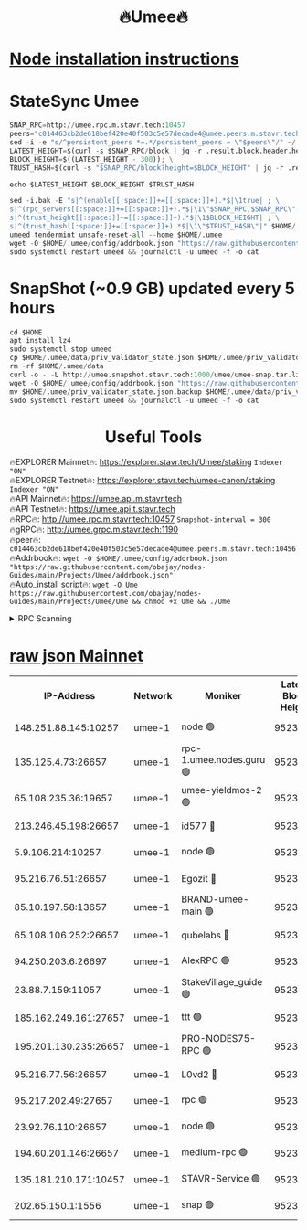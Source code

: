 <h1 align="center"> 🔥Umee🔥</h1>


[Node installation instructions](https://github.com/obajay/nodes-Guides/tree/main/Projects/Umee)
=
# StateSync Umee
```python
SNAP_RPC=http://umee.rpc.m.stavr.tech:10457
peers="c014463cb2de618bef420e40f503c5e57decade4@umee.peers.m.stavr.tech:10456"
sed -i -e "s/^persistent_peers *=.*/persistent_peers = \"$peers\"/" ~/.umee/config/config.toml
LATEST_HEIGHT=$(curl -s $SNAP_RPC/block | jq -r .result.block.header.height); \
BLOCK_HEIGHT=$((LATEST_HEIGHT - 300)); \
TRUST_HASH=$(curl -s "$SNAP_RPC/block?height=$BLOCK_HEIGHT" | jq -r .result.block_id.hash)

echo $LATEST_HEIGHT $BLOCK_HEIGHT $TRUST_HASH

sed -i.bak -E "s|^(enable[[:space:]]+=[[:space:]]+).*$|\1true| ; \
s|^(rpc_servers[[:space:]]+=[[:space:]]+).*$|\1\"$SNAP_RPC,$SNAP_RPC\"| ; \
s|^(trust_height[[:space:]]+=[[:space:]]+).*$|\1$BLOCK_HEIGHT| ; \
s|^(trust_hash[[:space:]]+=[[:space:]]+).*$|\1\"$TRUST_HASH\"|" $HOME/.umee/config/config.toml
umeed tendermint unsafe-reset-all --home $HOME/.umee
wget -O $HOME/.umee/config/addrbook.json "https://raw.githubusercontent.com/obajay/nodes-Guides/main/Projects/Umee/addrbook.json"
sudo systemctl restart umeed && journalctl -u umeed -f -o cat
```
# SnapShot (~0.9 GB) updated every 5 hours
```python
cd $HOME
apt install lz4
sudo systemctl stop umeed
cp $HOME/.umee/data/priv_validator_state.json $HOME/.umee/priv_validator_state.json.backup
rm -rf $HOME/.umee/data
curl -o - -L http://umee.snapshot.stavr.tech:1000/umee/umee-snap.tar.lz4 | lz4 -c -d - | tar -x -C $HOME/.umee --strip-components 2
wget -O $HOME/.umee/config/addrbook.json "https://raw.githubusercontent.com/obajay/nodes-Guides/main/Projects/Umee/addrbook.json"
mv $HOME/.umee/priv_validator_state.json.backup $HOME/.umee/data/priv_validator_state.json
sudo systemctl restart umeed && journalctl -u umeed -f -o cat
```
 <h1 align="center"> Useful Tools</h1>

🔥EXPLORER Mainnet🔥:      https://explorer.stavr.tech/Umee/staking             `Indexer "ON"` \
🔥EXPLORER Testnet🔥:        https://explorer.stavr.tech/umee-canon/staking      `Indexer "ON"` \
🔥API Mainnet🔥:                   https://umee.api.m.stavr.tech \
🔥API Testnet🔥:                     https://umee.api.t.stavr.tech \
🔥RPC🔥:                                   http://umee.rpc.m.stavr.tech:10457                     `Snapshot-interval = 300` \
🔥gRPC🔥:                              http://umee.grpc.m.stavr.tech:1190 \
🔥peer🔥:                     `c014463cb2de618bef420e40f503c5e57decade4@umee.peers.m.stavr.tech:10456` \
🔥Addrbook🔥:    ```wget -O $HOME/.umee/config/addrbook.json "https://raw.githubusercontent.com/obajay/nodes-Guides/main/Projects/Umee/addrbook.json"``` \
🔥Auto_install script🔥: ```wget -O Ume https://raw.githubusercontent.com/obajay/nodes-Guides/main/Projects/Umee/Ume && chmod +x Ume && ./Ume```

<details>
<summary>RPC Scanning</summary>

<h2 align="center"> We scan nodes in real time every 4 hours. And we provide the final result of RPC endpoints.
We cannot influence the operation of these nodes in any way. </h2>


```python
If Voting Power is higher than 0 --> then the Node is a validator of the network and may be subject to attack and be a potential threat to the chain.
```
```python
We marked such validators with a red symbol
```

</details>

[raw json Mainnet](https://rpc-check.umeem.stavr.tech/umeem/rpc-umeem-result.json)
=



<table><tr><th>IP-Address</th><th>Network</th><th>Moniker</th><th>Latest Block Height</th><th>Earliest Block Height</th><th>Catching Up</th><th>Voting Power</th><th>Scan Time</th></tr><tr><td>148.251.88.145:10257</td><td>umee-1</td><td>node 🟢</td><td>9523660</td><td>5050395</td><td>False</td><td>0</td><td>2023-12-04T01:54:43.027364756UTC</td></tr><tr><td>135.125.4.73:26657</td><td>umee-1</td><td>rpc-1.umee.nodes.guru 🟢</td><td>9523676</td><td>5167386</td><td>False</td><td>0</td><td>2023-12-04T01:56:22.347084495UTC</td></tr><tr><td>65.108.235.36:19657</td><td>umee-1</td><td>umee-yieldmos-2 🟢</td><td>9523654</td><td>6986686</td><td>False</td><td>0</td><td>2023-12-04T01:54:07.848568671UTC</td></tr><tr><td>213.246.45.198:26657</td><td>umee-1</td><td>id577 🔴</td><td>9523661</td><td>7100001</td><td>False</td><td>35121267</td><td>2023-12-04T01:54:49.585967573UTC</td></tr><tr><td>5.9.106.214:10257</td><td>umee-1</td><td>node 🟢</td><td>9523671</td><td>7942001</td><td>False</td><td>0</td><td>2023-12-04T01:55:52.923644521UTC</td></tr><tr><td>95.216.76.51:26657</td><td>umee-1</td><td>Egozit 🔴</td><td>9523676</td><td>8262001</td><td>False</td><td>38066419</td><td>2023-12-04T01:56:22.013134187UTC</td></tr><tr><td>85.10.197.58:13657</td><td>umee-1</td><td>BRAND-umee-main 🟢</td><td>9523664</td><td>8427832</td><td>False</td><td>0</td><td>2023-12-04T01:55:05.055711838UTC</td></tr><tr><td>65.108.106.252:26657</td><td>umee-1</td><td>qubelabs 🔴</td><td>9523664</td><td>8825432</td><td>False</td><td>37172560</td><td>2023-12-04T01:55:05.408713264UTC</td></tr><tr><td>94.250.203.6:26697</td><td>umee-1</td><td>AlexRPC 🟢</td><td>9523662</td><td>8910001</td><td>False</td><td>0</td><td>2023-12-04T01:55:00.587807992UTC</td></tr><tr><td>23.88.7.159:11057</td><td>umee-1</td><td>StakeVillage_guide 🟢</td><td>9523670</td><td>9137726</td><td>False</td><td>0</td><td>2023-12-04T01:55:43.232922026UTC</td></tr><tr><td>185.162.249.161:27657</td><td>umee-1</td><td>ttt 🟢</td><td>9523668</td><td>9321953</td><td>False</td><td>0</td><td>2023-12-04T01:55:34.734977318UTC</td></tr><tr><td>195.201.130.235:26657</td><td>umee-1</td><td>PRO-NODES75-RPC 🟢</td><td>9523670</td><td>9423670</td><td>False</td><td>0</td><td>2023-12-04T01:55:47.589154701UTC</td></tr><tr><td>95.216.77.56:26657</td><td>umee-1</td><td>L0vd2 🔴</td><td>9523679</td><td>9423679</td><td>False</td><td>37848386</td><td>2023-12-04T01:56:39.753002382UTC</td></tr><tr><td>95.217.202.49:27657</td><td>umee-1</td><td>rpc 🟢</td><td>9523668</td><td>9440090</td><td>False</td><td>0</td><td>2023-12-04T01:55:34.465715617UTC</td></tr><tr><td>23.92.76.110:26657</td><td>umee-1</td><td>node 🟢</td><td>9523683</td><td>9468001</td><td>False</td><td>0</td><td>2023-12-04T01:57:01.309532577UTC</td></tr><tr><td>194.60.201.146:26657</td><td>umee-1</td><td>medium-rpc 🟢</td><td>9523662</td><td>9484365</td><td>False</td><td>0</td><td>2023-12-04T01:54:56.018222116UTC</td></tr><tr><td>135.181.210.171:10457</td><td>umee-1</td><td>STAVR-Service 🟢</td><td>9523677</td><td>9519001</td><td>False</td><td>0</td><td>2023-12-04T01:56:28.999221257UTC</td></tr><tr><td>202.65.150.1:1556</td><td>umee-1</td><td>snap 🟢</td><td>9523670</td><td>9522474</td><td>False</td><td>0</td><td>2023-12-04T01:55:48.515668661UTC</td></tr></table>